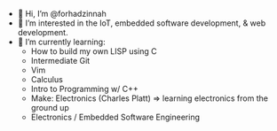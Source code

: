 - 👋 Hi, I’m @forhadzinnah
- 👀 I’m interested in the IoT, embedded software development, & web development.
- 🌱 I’m currently learning:
  - How to build my own LISP using C
  - Intermediate Git
  - Vim
  - Calculus 
  - Intro to Programming w/ C++
  - Make: Electronics (Charles Platt) => learning electronics from the ground up
  - Electronics / Embedded Software Engineering      
<!---
forhadzinnah/forhadzinnah is a ✨ special ✨ repository because its `README.md` (this file) appears on your GitHub profile.
You can click the Preview link to take a look at your changes.
--->
